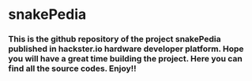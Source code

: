 # snakePedia

### This is the github repository of the project snakePedia published in hackster.io hardware developer platform. Hope you will have a great time building the project. Here you can find all the source codes. Enjoy!!
